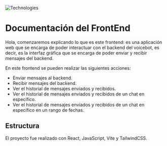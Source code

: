 ![Technologies](https://skillicons.dev/icons?i=react,js,tailwind,vite)
# Documentación del FrontEnd

Hola, comenzaremos explicando lo que es este frontend: es una aplicación web que se encarga de poder interactuar con el backend del voicebot, es decir, es la interfaz gráfica que se encarga de poder enviar y recibir mensajes del backend.

En este frontend se pueden realizar las siguientes acciones:
- Enviar mensajes al backend.
- Recibir mensajes del backend.
- Ver el historial de mensajes enviados y recibidos.
- Ver el historial de mensajes enviados y recibidos de un chat en específico.
- Ver el historial de mensajes enviados y recibidos de un chat en específico en un rango de fechas.

## Estructura

El proyecto fue realizado con React, JavaScript, Vite y TailwindCSS.
